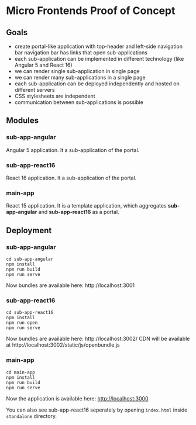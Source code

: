 # Micro Frontends Proof of Concept 

## Goals
* create portal-like application with top-header and left-side navigation bar
navigation bar has links that open sub-applications
* each sub-application can be implemented in different technology (like Angular 5 and React 16)
* we can render single sub-application in single page
* we can render many sub-applications in a single page
* each sub-application can be deployed independently and hosted on different servers
* CSS stylesheets are independent
* communication between sub-applications is possible


## Modules

### sub-app-angular    
Angular 5 application. It a sub-application of the portal.
    
### sub-app-react16
React 16 application. It a sub-application of the portal.

### main-app
 React 15 application. It is a template application, which aggregates **sub-app-angular** and **sub-app-react16** as a portal.

## Deployment
### sub-app-angular
~~~~
cd sub-app-angular
npm install
npm run build
npm run serve
~~~~
Now bundles are available here: http://localhost:3001
### sub-app-react16
~~~~
cd sub-app-react16
npm install
npm run open
npm run serve
~~~~
Now bundles are available here: http://localhost:3002/
CDN will be available at http://localhost:3002/static/js/openbundle.js

### main-app
~~~~
cd main-app
npm install
npm run build
npm run serve
~~~~
Now the application is available here: [http://localhost:3000](http://localhost:3000)

You can also see sub-app-react16 seperately by opening `index.html` inside `standalone` directory. 